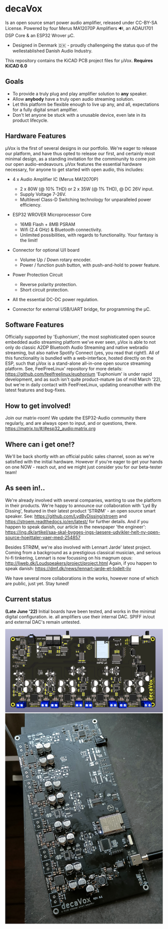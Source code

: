 # decaVox

Is an open source smart power audio amplifier, released under CC-BY-SA License.
Powered by four Merus MA12070P Amplifiers 🔊, an ADAU1701 DSP Core & an ESP32 Wrover µC. 

- Designed in Denmark 🇩🇰 - proudly challengeing the status quo of the wellestablished Danish Audio Industry. 

This repository contains the KiCAD PCB project files for µVox. **Requires KiCAD 6.0**

## Goals

- To provide a truly plug and play amplifier solution to **any** speaker. 
- Allow **anybody** have a truly open audio streaming solution.
- Let this platform be flexible enough to live up any, and all, expectations for a fully digital smart amplfier. 
- Don't let anyone be stuck with a unusable device, even late in its product lifecycle.  

## Hardware Features

µVox is the first of several designs in our portfolio. We're eager to release our platform, and have thus opted to release our first, and certainly most minimal design, as a standing invitation for the comminunity to come join our open audio-endeavours.
µVox features the essential hardware necessary, for anyone to get started with open audio, this includes: 

- 4 x Audio Amplifier IC (Merus MA12070P)
  - 2 x 80W (@ 10% THD) or 2 x 35W (@ 1% THD), @ DC 26V input.
  - Supply Voltage 7-26V.
  - Multilevel Class-D Switching technology for unparalleled power efficiency.
    
- ESP32 WROVER Microprocessor Core
  - 16MB Flash + 8MB PSRAM
  - Wifi (2.4 GHz) & Bluetooth connectivity.
  - Unlimited possibilities, with regards to functionality. Your fantasy is the limit!

- Connector for optional U/I board
  - Volume Up / Down rotary encoder. 
  - Power / function push button, with push-and-hold to power feature.

- Power Protection Circuit
  - Reverse polarity protection.
  - Short circuit protection.

- All the essential DC-DC power regulation.

- Connector for external USB/UART bridge, for programming the µC. 


## Software Features

Officially supported by 'Euphonium', the most sophisticated open source embedded audio streaming platform we've ever seen, µVox is able to not only do classic A2DP Bluetooth Audio Streaming and native webradio streaming, but also native Spotify Connect (yes, you read that right!). All of this functionality is bundled with a web-interface, hosted directly on the ESP, such that µVox is a stand-alone all-in-one open source streaming platform. 
See, FeelFreeLinux' repository for more details: https://github.com/feelfreelinux/euphonium
'Euphonium' is under rapid development, and as such isn't quite product-mature (as of mid March '22), but we're in daily contact with FeelFreeLinux, updating oneanother with the latest features and bug-fixes.

## How to get involved!

Join our matrix-room! We update the ESP32-Audio community there regularly, and are always open to input, and or questions, there. 
https://matrix.to/#/#esp32_audio:matrix.org

## Where can i get one!?

We'll be back shortly with an official public sales channel, soon as we're satisfied with the initial hardware. 
However if you're eager to get your hands on one NOW - reach out, and we might just consider you for our beta-tester team!

## As seen in!.. 

We're already involved with several companies, wanting to use the platform in their products.
We're happy to announce our collaboration with 'Lyd By Dissing', featured in their latest product 'STRØM' - an open source smart speaker. 
See: https://github.com/LydByDissing/stroem and https://stroem.readthedocs.io/en/latest/ for further details. 
And if you happen to speak danish, our article in the newspaper 'the engineer': https://ing.dk/artikel/saa-skal-bygges-ings-laesere-udvikler-helt-ny-open-source-hoejttaler-vaer-med-254857

Besides STRØM, we're also involved with Lennart Jarde' latest project. 
Coming from a background as a prestigious classical musician, and serious hi-fi tinkering, Lennart is now focussing on his magnum opus: 
http://ljweb.dk/Loudspeakers/project/project.html
Again, if you happen to speak danish: https://dmf.dk/news/lennart-jarde-et-todelt-liv

We have several more collaborations in the works, however none of which are public, just yet. Stay tuned!

## Current status
**(Late June '22)**
Initial boards have been tested, and works in the minimal digital configuration. ie. all amplifiers use their internal DAC. 
SPIFF in/out and external DAC's remain untested.

![plot](./Renders/decavox_front.png)
![plot](./Renders/decavox_irl.jpg)

